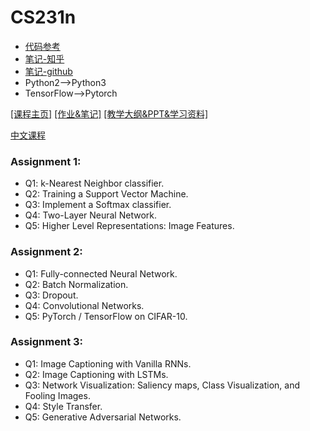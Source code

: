 # CS231n
- [代码参考](https://github.com/lightaime/cs231n)
- [笔记-知乎](https://zhuanlan.zhihu.com/p/21930884)
- [笔记-github](https://github.com/whyscience/CS231n-Note-Translation_CN)
- Python2-->Python3
- TensorFlow-->Pytorch

[[课程主页]](http://cs231n.stanford.edu/)
[[作业&笔记]](http://cs231n.github.io/)
[[教学大纲&PPT&学习资料]](http://cs231n.stanford.edu/syllabus.html)

[中文课程](https://study.163.com/course/introduction/1003223001.htm)

### Assignment 1:
- Q1: k-Nearest Neighbor classifier.
- Q2: Training a Support Vector Machine. 
- Q3: Implement a Softmax classifier. 
- Q4: Two-Layer Neural Network. 
- Q5: Higher Level Representations: Image Features. 
### Assignment 2:
- Q1: Fully-connected Neural Network. 
- Q2: Batch Normalization.
- Q3: Dropout. 
- Q4: Convolutional Networks. 
- Q5: PyTorch / TensorFlow on CIFAR-10. 
### Assignment 3:
- Q1: Image Captioning with Vanilla RNNs. 
- Q2: Image Captioning with LSTMs. 
- Q3: Network Visualization: Saliency maps, Class Visualization, and Fooling Images. 
- Q4: Style Transfer.
- Q5: Generative Adversarial Networks. 
